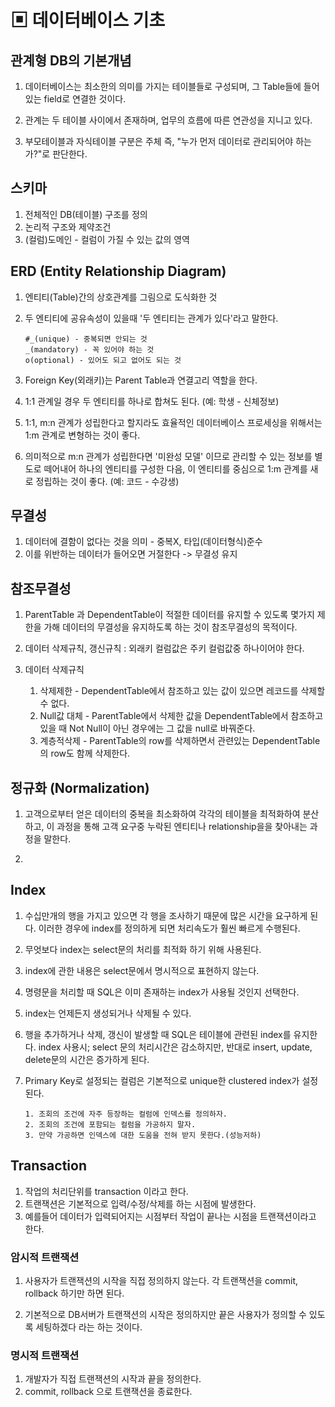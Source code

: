 # ▣ 데이터베이스 기초

## 관계형 DB의 기본개념

1. 데이터베이스는 최소한의 의미를 가지는 테이블들로 구성되며, 그 Table들에 들어있는 field로 연결한 것이다.

1. 관계는 두 테이블 사이에서 존재하며, 업무의 흐름에 따른 연관성을 지니고 있다.

1. 부모테이블과 자식테이블 구분은 주체 즉, "누가 먼저 데이터로 관리되어야 하는가?"로 판단한다.

## 스키마

1. 전체적인 DB(테이블) 구조를 정의
1. 논리적 구조와 제약조건
1. (컬럼)도메인 - 컬럼이 가질 수 있는 값의 영역

## ERD (Entity Relationship Diagram)

1.  엔티티(Table)간의 상호관계를 그림으로 도식화한 것
1.  두 엔티티에 공유속성이 있을때 '두 엔티티는 관계가 있다'라고 말한다.

        #_(unique) - 중복되면 안되는 것
        _(mandatory) - 꼭 있어야 하는 것
        o(optional) - 있어도 되고 없어도 되는 것

1.  Foreign Key(외래키)는 Parent Table과 연결고리 역할을 한다.
1.  1:1 관계일 경우 두 엔티티를 하나로 합쳐도 된다. (예: 학생 - 신체정보)
1.  1:1, m:n 관계가 성립한다고 할지라도 효율적인 데이터베이스 프로세싱을 위해서는 1:m 관계로 변형하는 것이 좋다.
1.  의미적으로 m:n 관계가 성립한다면 '미완성 모델' 이므로 관리할 수 있는 정보를 별도로 떼어내어 하나의 엔티티를 구성한 다음, 이 엔티티를 중심으로 1:m 관계를 새로 정립하는 것이 좋다. (예: 코드 - 수강생)

## 무결성

1. 데이터에 결함이 없다는 것을 의미 - 중복X, 타입(데이터형식)준수
1. 이를 위반하는 데이터가 들어오면 거절한다 -> 무결성 유지

## 참조무결성

1. ParentTable 과 DependentTable이 적절한 데이터를 유지할 수 있도록 몇가지 제한을 가해 데이터의 무결성을 유지하도록 하는 것이 참조무결성의 목적이다.

1. 데이터 삭제규칙, 갱신규칙 : 외래키 컬럼값은 주키 컬럼값중 하나이어야 한다.
1. 데이터 삭제규칙
   1. 삭제제한 - DependentTable에서 참조하고 있는 값이 있으면 레코드를 삭제할 수 없다.
   2. Null값 대체 - ParentTable에서 삭제한 값을 DependentTable에서 참조하고 있을 때 Not Null이 아닌 경우에는 그 값을 null로 바꿔준다.
   3. 계층적삭제 - ParentTable의 row를 삭제하면서 관련있는 DependentTable의 row도 함께 삭제한다.

## 정규화 (Normalization)

1. 고객으로부터 얻은 데이터의 중복을 최소화하여 각각의 테이블을 최적화하여 분산하고, 이 과정을 통해 고객 요구중 누락된 엔티티나 relationship을을 찾아내는 과정을 말한다.

1.

## Index

1.  수십만개의 행을 가지고 있으면 각 행을 조사하기 때문에 많은 시간을 요구하게 된다. 이러한 경우에 index를 정의하게 되면 처리속도가 훨씬 빠르게 수행된다.
1.  무엇보다 index는 select문의 처리를 최적화 하기 위해 사용된다.

1.  index에 관한 내용은 select문에서 명시적으로 표현하지 않는다.

1.  명령문을 처리할 때 SQL은 이미 존재하는 index가 사용될 것인지 선택한다.

1.  index는 언제든지 생성되거나 삭제될 수 있다.

1.  행을 추가하거나 삭제, 갱신이 발생할 때 SQL은 테이블에 관련된 index를 유지한다. index 사용시; select 문의 처리시간은 감소하지만, 반대로 insert, update, delete문의 시간은 증가하게 된다.

1.  Primary Key로 설정되는 컬럼은 기본적으로 unique한 clustered index가 설정된다.

        1. 조회의 조건에 자주 등장하는 컬럼에 인덱스를 정의하자.
        2. 조회의 조건에 포함되는 컬럼을 가공하지 말자.
        3. 만약 가공하면 인덱스에 대한 도움을 전혀 받지 못한다.(성능저하)

## Transaction

1. 작업의 처리단위를 transaction 이라고 한다.
1. 트랜잭션은 기본적으로 입력/수정/삭제를 하는 시점에 발생한다.
1. 예를들어 데이터가 입력되어지는 시점부터 작업이 끝나는 시점을 트랜잭션이라고 한다.

### 암시적 트랜잭션

1. 사용자가 트랜잭션의 시작을 직접 정의하지 않는다. 각 트랜잭션을 commit, rollback 하기만 하면 된다.

1. 기본적으로 DB서버가 트랜잭션의 시작은 정의하지만 끝은 사용자가 정의할 수 있도록 세팅하겠다 라는 하는 것이다.

### 명시적 트랜잭션

1. 개발자가 직접 트랜잭션의 시작과 끝을 정의한다.
1. commit, rollback 으로 트랜잭션을 종료한다.
